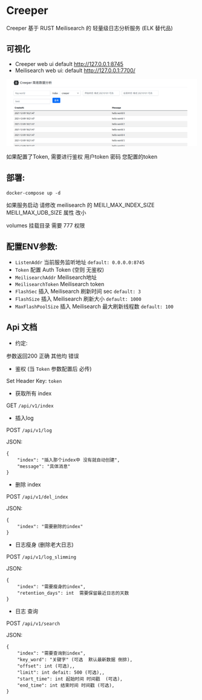 # Creeper

Creeper 基于 RUST Meilisearch 的 轻量级日志分析服务  (ELK 替代品)

## 可视化

- Creeper web ui default http://127.0.0.1:8745
- Meilisearch web ui: default http://127.0.0.1:7700/

![](./README/x.png)

如果配置了Token, 需要进行鉴权 用户token 密码 您配置的token

## 部署:

`docker-compose up -d`

如果服务启动 请修改 meilisearch 的 MEILI_MAX_INDEX_SIZE  MEILI_MAX_UDB_SIZE 属性 改小

volumes 挂载目录 需要 777 权限

## 配置ENV参数:

- `ListenAddr` 当前服务监听地址                          `default: 0.0.0.0:8745`
- `Token` 配置 Auth Token  (空则 无鉴权)
- `MeilisearchAddr` Meilisearch地址
- `MeilisearchToken`  Meilisearch token
- `FlashSec`   插入 Meilisearch 刷新时间 sec            `default: 3`
- `FlashSize`  插入 Meilisearch 刷新大小                `default: 1000`
- `MaxFlashPoolSize`   插入 Meilisearch 最大刷新线程数   `default: 100`

## Api 文档

- 约定:

参数返回200 正确 其他均 错误

- 鉴权  (当 `Token` 参数配置后 必传)

Set Header Key: `token`

- 获取所有 index

GET `/api/v1/index`

- 插入log

POST  `/api/v1/log`

JSON:

``` 
{
    "index": "插入那个index中 没有就自动创建",
    "message": "具体消息"
}
```

- 删除 index

POST `/api/v1/del_index`

JSON:

``` 
{
    "index": "需要删除的index"
}
```

- 日志瘦身 (删除老大日志)

POST `/api/v1/log_slimming`

JSON:

``` 
{
    "index": "需要瘦身的index",
    "retention_days": int  需要保留最近日志的天数
}
```

- 日志 查询

POST `/api/v1/search`

JSON:

``` 
{
    "index": "需要查询到index",
    "key_word": "关键字" (可选  默认最新数据 倒排),
    "offset": int (可选),, 
    "limit": int defait: 500 (可选),,
    "start_time": int 起始时间 时间戳  (可选),
    "end_time": int 结束时间 时间戳 (可选),
}
```
